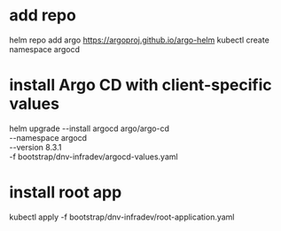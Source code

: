 # add repo
helm repo add argo https://argoproj.github.io/argo-helm
kubectl create namespace argocd

# install Argo CD with client-specific values
helm upgrade --install argocd argo/argo-cd \
  --namespace argocd \
  --version 8.3.1 \
  -f bootstrap/dnv-infradev/argocd-values.yaml

# install root app
kubectl apply -f bootstrap/dnv-infradev/root-application.yaml
